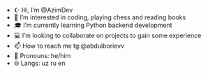 - ☪ Hi, I’m @AzimDev
- 💎 I’m interested in coding, playing chess and reading books
- 🎓 I’m currently learning Python backend development 
- 💻 I’m looking to collaborate on projects to gain some experience 
- 📫 How to reach me tg:@abdulborievv 
- 🦅 Pronouns: he/him
- 🌐 Langs: uz ru en
<!---
AzimDev-721/AzimDev-721 is a ✨ special ✨ repository because its `README.md` (this file) appears on your GitHub profile.
You can click the Preview link to take a look at your changes.
--->
